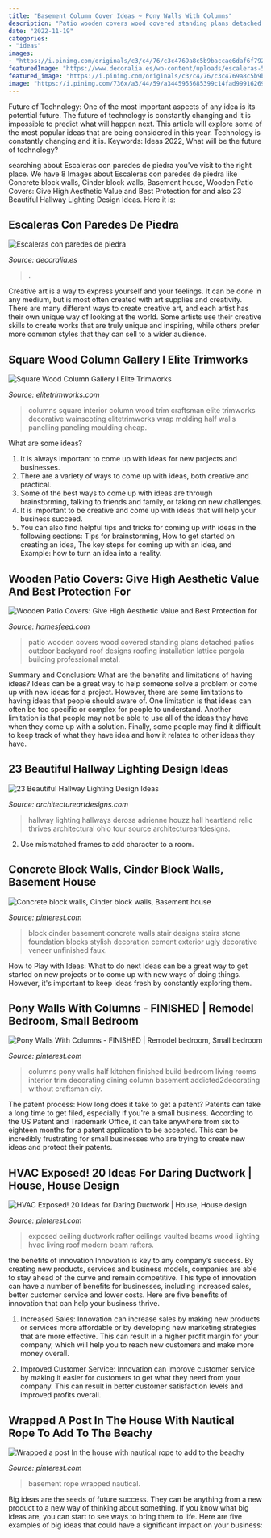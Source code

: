 ```yaml
---
title: "Basement Column Cover Ideas ~ Pony Walls With Columns"
description: "Patio wooden covers wood covered standing plans detached patios outdoor backyard roof designs roofing installation lattice pergola building professional metal"
date: "2022-11-19"
categories:
- "ideas"
images:
- "https://i.pinimg.com/originals/c3/c4/76/c3c4769a8c5b9baccae6daf6f7925129.jpg"
featuredImage: "https://www.decoralia.es/wp-content/uploads/escaleras-5.jpg"
featured_image: "https://i.pinimg.com/originals/c3/c4/76/c3c4769a8c5b9baccae6daf6f7925129.jpg"
image: "https://i.pinimg.com/736x/a3/44/59/a3445955685399c14fad999162699f02--baseboard-ideas-pony-wall.jpg"
---
```



Future of Technology: One of the most important aspects of any idea is its potential future. The future of technology is constantly changing and it is impossible to predict what will happen next. This article will explore some of the most popular ideas that are being considered in this year.
Technology is constantly changing and it is. Keywords: Ideas 2022, What will be the future of technology?

	

		
searching about Escaleras con paredes de piedra you've visit to the right place. We have 8 Images about Escaleras con paredes de piedra like Concrete block walls, Cinder block walls, Basement house, Wooden Patio Covers: Give High Aesthetic Value and Best Protection for and also 23 Beautiful Hallway Lighting Design Ideas. Here it is:
		
    
## Escaleras Con Paredes De Piedra

<img loading=lazy src="https://www.decoralia.es/wp-content/uploads/escaleras-5.jpg" onerror="this.onerror=null;this.src='https://tse4.mm.bing.net/th?id=OIP.913S9HzCHEoURRTF--Cn5QAAAA&amp;pid=15.1';" alt="Escaleras con paredes de piedra">

_Source: decoralia.es_

>. 

	

Creative art is a way to express yourself and your feelings. It can be done in any medium, but is most often created with art supplies and creativity. There are many different ways to create creative art, and each artist has their own unique way of looking at the world. Some artists use their creative skills to create works that are truly unique and inspiring, while others prefer more common styles that they can sell to a wider audience.

    
## Square Wood Column Gallery I Elite Trimworks

<img loading=lazy src="https://www.elitetrimworks.com/skin1/images/gallery/square/showroom_8.jpg" onerror="this.onerror=null;this.src='https://tse1.mm.bing.net/th?id=OIP.NZ8taO2f_ZEDh8FCY1oy1gHaJ4&amp;pid=15.1';" alt="Square Wood Column Gallery I Elite Trimworks">

_Source: elitetrimworks.com_

>columns square interior column wood trim craftsman elite trimworks decorative wainscoting elitetrimworks wrap molding half walls panelling paneling moulding cheap. 

	

What are some ideas?
1. It is always important to come up with ideas for new projects and businesses. 
2. There are a variety of ways to come up with ideas, both creative and practical. 
3. Some of the best ways to come up with ideas are through brainstorming, talking to friends and family, or taking on new challenges. 
4. It is important to be creative and come up with ideas that will help your business succeed. 
5. You can also find helpful tips and tricks for coming up with ideas in the following sections: Tips for brainstorming, How to get started on creating an idea, The key steps for coming up with an idea, and Example: how to turn an idea into a reality.

    
## Wooden Patio Covers: Give High Aesthetic Value And Best Protection For

<img loading=lazy src="https://homesfeed.com/wp-content/uploads/2015/04/white-wood-lattice-column-as-patio-rooftop-with-pillars.jpg" onerror="this.onerror=null;this.src='https://tse1.mm.bing.net/th?id=OIP.TMKqrVfgKNMmyUJm5KzJ4wHaFj&amp;pid=15.1';" alt="Wooden Patio Covers: Give High Aesthetic Value and Best Protection for">

_Source: homesfeed.com_

>patio wooden covers wood covered standing plans detached patios outdoor backyard roof designs roofing installation lattice pergola building professional metal. 

	

Summary and Conclusion: What are the benefits and limitations of having ideas?
Ideas can be a great way to help someone solve a problem or come up with new ideas for a project. However, there are some limitations to having ideas that people should aware of. One limitation is that ideas can often be too specific or complex for people to understand. Another limitation is that people may not be able to use all of the ideas they have when they come up with a solution. Finally, some people may find it difficult to keep track of what they have idea and how it relates to other ideas they have.

    
## 23 Beautiful Hallway Lighting Design Ideas

<img loading=lazy src="http://www.architectureartdesigns.com/wp-content/uploads/2013/12/550.jpg" onerror="this.onerror=null;this.src='https://tse2.mm.bing.net/th?id=OIP.SmgY2IUqGucbMOidpe-H8wAAAA&amp;pid=15.1';" alt="23 Beautiful Hallway Lighting Design Ideas">

_Source: architectureartdesigns.com_

>hallway lighting hallways derosa adrienne houzz hall heartland relic thrives architectural ohio tour source architectureartdesigns. 

	

2. Use mismatched frames to add character to a room.

    
## Concrete Block Walls, Cinder Block Walls, Basement House

<img loading=lazy src="https://i.pinimg.com/736x/9d/e1/42/9de142623d145d057603bbc73b6e9f83--basement-stairs-basement-ideas.jpg" onerror="this.onerror=null;this.src='https://tse2.mm.bing.net/th?id=OIP.Olr7zjcj9NZxQ16kafYODwHaJ3&amp;pid=15.1';" alt="Concrete block walls, Cinder block walls, Basement house">

_Source: pinterest.com_

>block cinder basement concrete walls stair designs stairs stone foundation blocks stylish decoration cement exterior ugly decorative veneer unfinished faux. 

	

How to Play with Ideas: What to do next
Ideas can be a great way to get started on new projects or to come up with new ways of doing things. However, it's important to keep ideas fresh by constantly exploring them.

    
## Pony Walls With Columns - FINISHED | Remodel Bedroom, Small Bedroom

<img loading=lazy src="https://i.pinimg.com/736x/a3/44/59/a3445955685399c14fad999162699f02--baseboard-ideas-pony-wall.jpg" onerror="this.onerror=null;this.src='https://tse4.mm.bing.net/th?id=OIP.Aqj11OxNIJwrCC8cAO1xdwHaLH&amp;pid=15.1';" alt="Pony Walls With Columns - FINISHED | Remodel bedroom, Small bedroom">

_Source: pinterest.com_

>columns pony walls half kitchen finished build bedroom living rooms interior trim decorating dining column basement addicted2decorating without craftsman diy. 

	

The patent process: How long does it take to get a patent?
Patents can take a long time to get filed, especially if you're a small business. According to the US Patent and Trademark Office, it can take anywhere from six to eighteen months for a patent application to be accepted. This can be incredibly frustrating for small businesses who are trying to create new ideas and protect their patents.

    
## HVAC Exposed! 20 Ideas For Daring Ductwork | House, House Design

<img loading=lazy src="https://i.pinimg.com/originals/c3/c4/76/c3c4769a8c5b9baccae6daf6f7925129.jpg" onerror="this.onerror=null;this.src='https://tse4.mm.bing.net/th?id=OIP.-sjrfA06onbaWItUW--ewAAAAA&amp;pid=15.1';" alt="HVAC Exposed! 20 Ideas for Daring Ductwork | House, House design">

_Source: pinterest.com_

>exposed ceiling ductwork rafter ceilings vaulted beams wood lighting hvac living roof modern beam rafters. 

	

the benefits of innovation
Innovation is key to any company’s success. By creating new products, services and business models, companies are able to stay ahead of the curve and remain competitive. This type of innovation can have a number of benefits for businesses, including increased sales, better customer service and lower costs. Here are five benefits of innovation that can help your business thrive.
1. Increased Sales: Innovation can increase sales by making new products or services more affordable or by developing new marketing strategies that are more effective. This can result in a higher profit margin for your company, which will help you to reach new customers and make more money overall.

2. Improved Customer Service: Innovation can improve customer service by making it easier for customers to get what they need from your company. This can result in better customer satisfaction levels and improved profits overall.


    
## Wrapped A Post In The House With Nautical Rope To Add To The Beachy

<img loading=lazy src="https://i.pinimg.com/originals/2b/db/89/2bdb890c604f10d9fc37f60ede591320.jpg" onerror="this.onerror=null;this.src='https://tse2.mm.bing.net/th?id=OIP.uK2DsNc2gp0wWq3GlY2ZZwHaJ4&amp;pid=15.1';" alt="Wrapped a post In the house with nautical rope to add to the beachy">

_Source: pinterest.com_

>basement rope wrapped nautical. 

	

Big ideas are the seeds of future success. They can be anything from a new product to a new way of thinking about something. If you know what big ideas are, you can start to see ways to bring them to life. Here are five examples of big ideas that could have a significant impact on your business:


